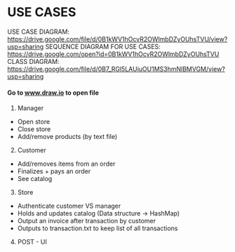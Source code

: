 # USE CASES

USE CASE DIAGRAM: https://drive.google.com/file/d/0B1kWV1hOcvR2OWlmbDZyOUhsTVU/view?usp=sharing
SEQUENCE DIAGRAM FOR USE CASES: https://drive.google.com/open?id=0B1kWV1hOcvR2OWlmbDZyOUhsTVU
CLASS DIAGRAM: https://drive.google.com/file/d/0B7_RGl5LAUiuOU1MS3hmNlBMVGM/view?usp=sharing

#### Go to www.draw.io to open file

1. Manager  
  - Open store 
  - Close store  
  - Add/remove products  (by text file) 

2. Customer 
  - Add/removes items from an order 
  - Finalizes + pays an order 
  - See catalog  

3. Store 
  - Authenticate customer VS manager 
  - Holds and updates catalog (Data structure -> HashMap) 
  - Output an invoice after transaction by customer  
  - Outputs to transaction.txt to keep list of all transactions 
  
4. POST - UI 
